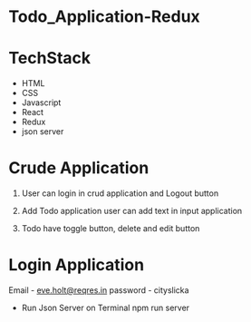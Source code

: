 # Todo_Application-Redux 

# TechStack 

- HTML
- CSS
- Javascript
- React
- Redux
- json server

# Crude Application 

1. User can login in crud application and Logout button 

2. Add Todo application user can add text in input application 

3. Todo have toggle button, delete and edit button 

# Login Application 
  
  Email - eve.holt@reqres.in
  password - cityslicka

- Run Json Server on Terminal 
  npm run server  
